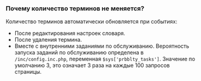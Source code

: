 ### Почему количество терминов не меняется? ###

Количество терминов автоматически обновляется при событиях:

  * После редактирования настроек словаря.
  * После удаления термина.
  * Вместе с внутренними заданиями по обслуживанию.
Вероятность запуска заданий по обслуживанию определена
в `/inc/config.inc.php`, переменная `$sys['prbblty_tasks']`.
Значение по умолчанию 3, это означает 3 раза на каждые 100 запросов страницы.